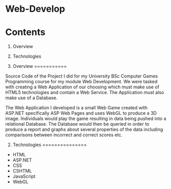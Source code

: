 Web-Develop
===========

Contents
===========

1. Overview
2. Technologies


1. Overview 
===========

Source Code of the Project I did for my University BSc Computer Games Programming course for my module Web Development.
We were tasked with creating a Web Application of our choosing which must make use of HTML5 technologies and contain a 
Web Service. The Application must also make use of a Database.

The Web Application I developed is a small Web Game created with ASP.NET specifically ASP Web Pages and uses WebGL to 
produce a 3D image. Individuals would play the game resulting in data being pushed into a relational Database. The Database
would then be queried in order to produce a report and graphs about several properties of the data including comparisons 
between incorrect and correct scores etc.

2. Technologies
===============

- HTML
- ASP.NET
- CSS
- CSHTML
- JavaScript
- WebGL
